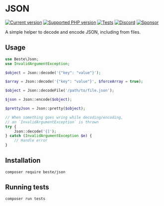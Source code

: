 # JSON

[![Current version](https://img.shields.io/packagist/v/beste/json.svg?logo=composer)](https://packagist.org/packages/beste/json)
[![Supported PHP version](https://img.shields.io/static/v1?logo=php&label=PHP&message=~7.4.0%20||%20~8.0.0%20||%20~8.1.0&color=777bb4)](https://packagist.org/packages/beste/json)
[![Tests](https://github.com/beste/json-php/workflows/Tests/badge.svg)](https://github.com/beste/json-php/actions)
[![Discord](https://img.shields.io/discord/807679292573220925.svg?color=7289da&logo=discord)](https://discord.gg/Yacm7unBsr)
[![Sponsor](https://img.shields.io/static/v1?logo=GitHub&label=Sponsor&message=%E2%9D%A4&color=ff69b4)](https://github.com/sponsors/jeromegamez)

A simple helper to decode and encode JSON, including from files.

## Usage

```php
use Beste\Json;
use InvalidArgumentException;

$object = Json::decode('{"key": "value"}');

$array = Json::decode('{"key": "value"}', $forceArray = true);

$object = Json::decodeFile('/path/to/file.json');

$json = Json::encode($object);

$prettyJson = Json::pretty($object);

// When something goes wring while decoding/encoding,
// an `InvalidArgumentException` is thrown
try {
    Json::decode('{]');
} catch (InvalidArgumentException $e) {
    // Handle error
}
```

## Installation

```shell
composer require beste/json
```

## Running tests

```shell
composer run tests
```
